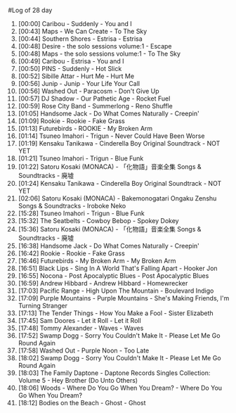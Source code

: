 #Log of 28 day

1. [00:00] Caribou - Suddenly - You and I
1. [00:43] Maps - We Can Create - To The Sky
1. [00:44] Southern Shores - Estrisa - Estrisa
1. [00:48] Desire - the solo sessions volume:1 - Escape
1. [00:48] Maps - the solo sessions volume:1 - To The Sky
1. [00:49] Caribou - Estrisa - You and I
1. [00:50] PINS - Suddenly - Hot Slick
1. [00:52] Sibille Attar - Hurt Me - Hurt Me
1. [00:56] Junip - Junip - Your Life Your Call
1. [00:56] Washed Out - Paracosm - Don't Give Up
1. [00:57] DJ Shadow - Our Pathetic Age - Rocket Fuel
1. [00:59] Rose City Band - Summerlong - Reno Shuffle
1. [01:05] Handsome Jack - Do What Comes Naturally - Creepin'
1. [01:09] Rookie - Rookie - Fake Grass
1. [01:13] Futurebirds - ROOKIE - My Broken Arm
1. [01:14] Tsuneo Imahori - Trigun - Never Could Have Been Worse
1. [01:19] Kensaku Tanikawa - Cinderella Boy Original Soundtrack - NOT YET
1. [01:21] Tsuneo Imahori - Trigun - Blue Funk
1. [01:22] Satoru Kosaki (MONACA) - 「化物語」音楽全集 Songs & Soundtracks - 廃墟
1. [01:24] Kensaku Tanikawa - Cinderella Boy Original Soundtrack - NOT YET
1. [02:06] Satoru Kosaki (MONACA) - Bakemonogatari Ongaku Zenshu Songs & Soundtracks - Iroboke Neko
1. [15:28] Tsuneo Imahori - Trigun - Blue Funk
1. [15:32] The Seatbelts - Cowboy Bebop - Spokey Dokey
1. [15:36] Satoru Kosaki (MONACA) - 「化物語」音楽全集 Songs & Soundtracks - 廃墟
1. [16:38] Handsome Jack - Do What Comes Naturally - Creepin'
1. [16:42] Rookie - Rookie - Fake Grass
1. [16:46] Futurebirds - My Broken Arm - My Broken Arm
1. [16:51] Black Lips - Sing In A World That's Falling Apart - Hooker Jon
1. [16:55] Nocona - Post Apocalyptic Blues - Post Apocalyptic Blues
1. [16:59] Andrew Hibbard - Andrew Hibbard - Homewrecker
1. [17:03] Pacific Range - High Upon The Mountain - Boulevard Indigo
1. [17:09] Purple Mountains - Purple Mountains - She's Making Friends, I'm Turning Stranger
1. [17:13] The Tender Things - How You Make a Fool - Sister Elizabeth
1. [17:45] Sam Doores - Let it Roll - Let it Roll
1. [17:48] Tommy Alexander - Waves - Waves
1. [17:52] Swamp Dogg - Sorry You Couldn't Make It - Please Let Me Go Round Again
1. [17:58] Washed Out - Purple Noon - Too Late
1. [18:02] Swamp Dogg - Sorry You Couldn't Make It - Please Let Me Go Round Again
1. [18:03] The Family Daptone - Daptone Records Singles Collection: Volume 5 - Hey Brother (Do Unto Others)
1. [18:06] Woods - Where Do You Go When You Dream? - Where Do You Go When You Dream?
1. [18:12] Bodies on the Beach - Ghost - Ghost
